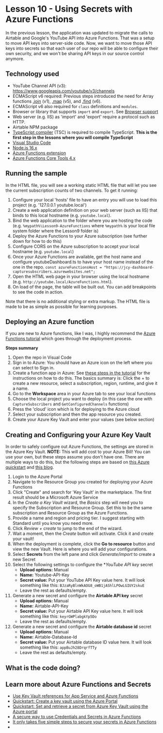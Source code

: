 # Lesson 10 - Using Secrets with Azure Functions

In the previous lesson, the application was updated to migrate the calls to Airtable and Google's YouTube API into Azure Functions. That was a setup to move API keys into server-side code. Now, we want to move those API keys into secrets so that each user of our repo will be able to configure their own security, and we won't be sharing API keys in our source control anymore.

## Technology used
- YouTube Channel API (v3): https://www.googleapis.com/youtube/v3/channels
- ECMAScript v6 required: Previous steps introduced the need for Array functions [.join](https://developer.mozilla.org/en-US/docs/Web/JavaScript/Reference/Global_Objects/Array/join) (v1), [.map](https://developer.mozilla.org/en-US/docs/Web/JavaScript/Reference/Global_Objects/Array/map) (v5), and [.find](https://developer.mozilla.org/en-US/docs/Web/JavaScript/Reference/Global_Objects/Array/find) (v6).
- ECMAScript v6 also required for `class` definitions and `modules`.
- Browser or library that supports `import` and `export`. See [Browser support](https://developer.mozilla.org/en-US/docs/Web/JavaScript/Guide/Modules#browser_support)
- Web server (e.g. IIS) as 'import' and 'export' require a protocol such as HTTP. 
- Airtable NPM package
- [TypeScript compiler](https://code.visualstudio.com/docs/typescript/typescript-tutorial#_install-the-typescript-compiler) (TSC) is required to compile TypeScript. **This is the first step in the lessons where you will compile TypeScript**
- [Visual Studio Code](https://code.visualstudio.com/)
- [Node.js 16.x](https://nodejs.org/en/download/releases/)
- [Azure Functions extension](https://marketplace.visualstudio.com/items?itemName=ms-azuretools.vscode-azurefunctions)
- [Azure Functions Core Tools 4.x](https://docs.microsoft.com/en-us/azure/azure-functions/functions-run-local?tabs=v4%2Cwindows%2Ccsharp%2Cportal%2Cbash#install-the-azure-functions-core-tools)

## Running the sample
In the HTML file, you will see a working static HTML file that will let you see the current subscription counts of two channels. To get it running:

1. Configure your local 'hosts' file to have an entry you will use to load this project (e.g. '127.0.0.1	youtube.local')
1. Create a web application definition on your web server (such as IIS) that binds to this local hostname (e.g. `youtube.local`).
1. Bind the web application to the folder where you are hosting the code (e.g. `%mypath%\Lesson9-AzureFunctions` where `%mypath%` is your local file system folder where the Lesson9 folder is)
1. Deploy the Azure Functions to your Azure subscription (see further down for how to do this)
1. Configure CORS on the Azure subscription to accept your local hostname (e.g. `youtube.local`)
1. Once your Azure Functions are available, get the host name and configure youtubeDashboard.ts to have your host name instead of the one in the repo.
    `const azureFunctionsHost = "https://jcy-dashboard-capturesubscribers.azurewebsites.net";`
1. Open the HTML web page in your browser using the local hostname (e.g. `http://youtube.local/AzureFunctions.html`). 
1. On load of the page, the table will be built out. You can add breakpoints to see the code in action.

Note that there is no additional styling or extra markup. The HTML file is made to be as simple as possible for learning purposes.

## Deploying an Azure function
If you are new to Azure functions, like I was, I highly recommend the [Azure Functions tutorial](https://docs.microsoft.com/en-us/azure/azure-functions/create-first-function-vs-code-node) which goes through the deployment process.

**Steps summary**
1. Open the repo in Visual Code
1. Sign in to Azure: You should have an Azure icon on the left where you can select to Sign in.
1. Create a function app in Azure: See [these steps in the tutorial](https://learn.microsoft.com/en-us/azure/azure-functions/create-first-function-vs-code-node#publish-the-project-to-azure) for the instructions on how to do this. The basics summary is: Click the + to create a new resource, select a subscription, region, runtime, and give it a name.
1. Go to the **Workspace** area in your Azure tab to see your local functions
1. Choose the local project you want to deploy (in this case the one with `CaptureSubscribers` and `GetConfiguredChannels` functions)
1. Press the 'cloud' icon which is for deploying to the Azure cloud
1. Select your subscription and then the app resource you created.
1. Create your Azure Key Vault and enter your values (see below section)


## Creating and Configuring your Azure Key Vault
In order to safely configure out Azure Functions, the settings are stored in the Azure Key Vault. **NOTE:** This will add cost to your Azure Bill! You can use your own, but these steps assume you don't have one. There are multiple ways to do this, but the following steps are based on [this Azure quickstart](https://learn.microsoft.com/en-us/azure/key-vault/general/quick-create-portal) and [this blog](https://sandervandevelde.wordpress.com/2019/05/01/it-only-takes-simple-five-steps-to-secure-your-secrets-in-azure-functions/).

1. Login to the Azure Portal
1. Navigate to the Resource Group you created for deploying your Azure Functions
1. Click "Create" and search for 'Key Vault' in the marketplace. The first result should be a Microsoft Azure Service
1. In  the *Create a Key Vault* wizard, the *Basics* step will need you to specify the Subscription and Resource Group. Set this to be the same subscription and Resource Group as the Azure Functions.
1. Provide a name and region and pricing tier. I suggest starting with Standard until you know you need more.
1. Click *Review + create* to jump to the end of the wizard.
1. Wait a moment, then the *Create* button will activate. Click it and create your vault!
1. When the deployment is complete, click the **Go to resource** button and view the new Vault. Here is where you will add your configurations.
1. Select **Secrets** from the left pane and click *Generate/import* to create a new Secret
1. Select the following settings to configure the **YouTube API key* secret
    * **Upload options:** Manual
    * **Name:** Youtube-API-Key
    * **Secret value:** Put your YouTube API Key value here. It will look something like this: `BJzaRyBlnWkAOG8_oWB1jAShlLPOwLGIUY2skuE`
    * Leave the rest as defaults/empty.
1. Generate a new secret and configure the **Airtable API key** secret
    * **Upload options:** Manual
    * **Name:** Airtable-API-Key
    * **Secret value:** Put your Airtable API Key value here. It will look something like this: `keyrGWPlabgkYp5Do`
    * Leave the rest as defaults/empty.
1. Generate a new secret and configure the **Airtable database id** secret
    * **Upload options:** Manual
    * **Name:** Airtable-Database-Id
    * **Secret value:** Put your Airtable database ID value here. It will look something like this: `appBuJh28DrqrfTTy`
    * Leave the rest as defaults/empty.



## What is the code doing?



## Learn more about Azure Functions and Secrets

 * [Use Key Vault references for App Service and Azure Functions](https://learn.microsoft.com/en-us/azure/app-service/app-service-key-vault-references?tabs=azure-cli)
 * [Quickstart: Create a key vault using the Azure Portal](https://learn.microsoft.com/en-us/azure/key-vault/general/quick-create-portal)
 * [Quickstart: Set and retrieve a secret from Azure Key Vault using the Azure portal](https://learn.microsoft.com/en-us/azure/key-vault/secrets/quick-create-portal)
 * [A secure way to use Credentials and Secrets in Azure Functions](https://levelup.gitconnected.com/a-secure-way-to-use-credentials-and-secrets-in-azure-functions-7ec91813c807)
 * [It only takes five simple steps to secure your secrets in Azure Functions](https://sandervandevelde.wordpress.com/2019/05/01/it-only-takes-simple-five-steps-to-secure-your-secrets-in-azure-functions/)
 * 